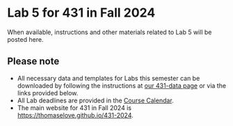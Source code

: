 # Lab 5 for 431 in Fall 2024

When available, instructions and other materials related to Lab 5 will be posted here.

## Please note

- All necessary data and templates for Labs this semester can be downloaded by following the instructions at [our 431-data page](https://github.com/THOMASELOVE/431-data) or via the links provided below.
- All Lab deadlines are provided in the [Course Calendar](https://thomaselove.github.io/431-2025/calendar.html).
- The main website for 431 in Fall 2024 is <https://thomaselove.github.io/431-2024>.

